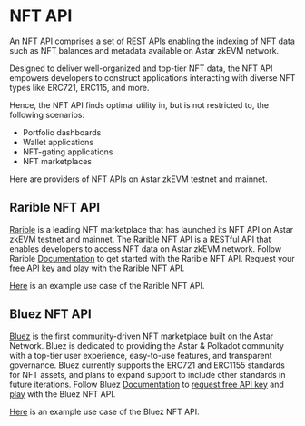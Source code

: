 # NFT API
An NFT API comprises a set of REST APIs enabling the indexing of NFT data such as NFT balances and metadata available on Astar zkEVM network.

Designed to deliver well-organized and top-tier NFT data, the NFT API empowers developers to construct applications interacting with diverse NFT types like ERC721, ERC115, and more.

Hence, the NFT API finds optimal utility in, but is not restricted to, the following scenarios:

* Portfolio dashboards
* Wallet applications
* NFT-gating applications
* NFT marketplaces

Here are providers of NFT APIs on Astar zkEVM testnet and mainnet.

## Rarible NFT API
[Rarible](https://rarible.com/) is a leading NFT marketplace that has launched its NFT API on Astar zkEVM testnet and mainnet. The Rarible NFT API is a RESTful API that enables developers to access NFT data on Astar zkEVM network. 
Follow Rarible [Documentation](https://docs.rarible.org/reference/getting-started) to get started with the Rarible NFT API. 
Request your [free API key](https://api.rarible.org/dashboard/login) and [play](https://docs.rarible.org/reference/getitembyid) with the Rarible NFT API.

[Here](https://codepen.io/Maar-io/pen/KKJJoVX) is an example use case of the Rarible NFT API.


## Bluez NFT API
[Bluez](https://bluez.app/) is the first community-driven NFT marketplace built on the Astar Network. Bluez is dedicated to providing the Astar & Polkadot community with a top-tier user experience, easy-to-use features, and transparent governance.
Bluez currently supports the ERC721 and ERC1155 standards for NFT assets, and plans to expand support to include other standards in future iterations.
Follow Bluez [Documentation](https://bluez.gitbook.io/bluez/) to [request free API key](https://bluez.gitbook.io/bluez/getting-started/requesting-api-keys) and [play](https://api.bluez.app/api/) with the Bluez NFT API.


[Here](https://codepen.io/Maar-io/pen/XWOOPMW) is an example use case of the Bluez NFT API.

